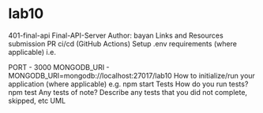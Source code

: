 # lab10
401-final-api
Final-API-Server
Author: bayan
Links and Resources
submission PR
ci/cd (GitHub Actions)
Setup
.env requirements (where applicable)
i.e.

PORT - 3000
MONGODB_URI - MONGODB_URI=mongodb://localhost:27017/lab10
How to initialize/run your application (where applicable)
e.g. npm start
Tests
How do you run tests? npm test
Any tests of note?
Describe any tests that you did not complete, skipped, etc
UML